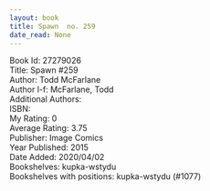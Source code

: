 ```yaml
---
layout: book
title: Spawn  no. 259
date_read: None
---
```


Book Id: 27279026<br />
Title: Spawn #259<br />
Author: Todd McFarlane<br />
Author l-f: McFarlane, Todd<br />
Additional Authors: <br />
ISBN: <br />
My Rating: 0<br />
Average Rating: 3.75<br />
Publisher: Image Comics<br />
Year Published: 2015<br />
Date Added: 2020/04/02<br />
Bookshelves: kupka-wstydu<br />
Bookshelves with positions: kupka-wstydu (#1077)<br />


